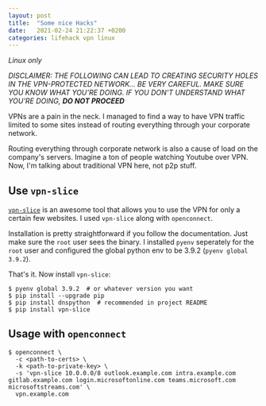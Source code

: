 ```yaml
---
layout: post
title:  "Some nice Hacks"
date:   2021-02-24 21:22:37 +0200
categories: lifehack vpn linux
---
```


_Linux only_

_DISCLAIMER: THE FOLLOWING CAN LEAD TO CREATING SECURITY HOLES IN THE VPN-PROTECTED NETWORK... BE VERY CAREFUL. MAKE SURE YOU KNOW WHAT YOU'RE DOING. IF YOU DON'T UNDERSTAND WHAT YOU'RE DOING, **DO NOT PROCEED**_

VPNs are a pain in the neck. I managed to find a way to have VPN traffic limited to some sites instead of routing everything through your corporate network.

Routing everything through corporate network is also a cause of load on the company's servers. Imagine a ton of people watching Youtube over VPN. Now, I'm talking about traditional VPN here, not p2p stuff.

## Use `vpn-slice`

[`vpn-slice`](https://github.com/dlenski/vpn-slice) is an awesome tool that allows you to use the VPN for only a certain few websites. I used `vpn-slice` along with `openconnect`.

Installation is pretty straightforward if you follow the documentation. Just make sure the `root` user sees the binary. I installed `pyenv` seperately for the `root` user and configured the global python env to be 3.9.2 (`pyenv global 3.9.2`).

That's it. Now install `vpn-slice`:

```console
$ pyenv global 3.9.2  # or whatever version you want
$ pip install --upgrade pip
$ pip install dnspython  # recommended in project README
$ pip install vpn-slice
```

## Usage with `openconnect`
```console
$ openconnect \
  -c <path-to-certs> \
  -k <path-to-private-key> \
  -s 'vpn-slice 10.0.0.0/8 outlook.example.com intra.example.com gitlab.example.com login.microsoftonline.com teams.microsoft.com microsoftstreams.com' \
  vpn.example.com
```
